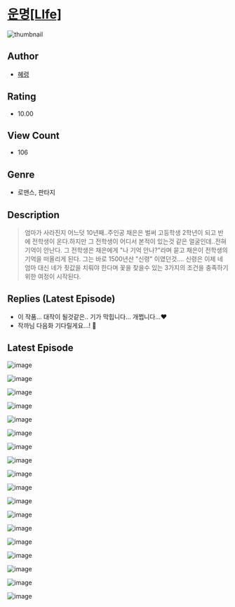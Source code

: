 # [운명[LIfe]](https://comic.naver.com/bestChallenge/list?titleId=810616)
![thumbnail](https://image-comic.pstatic.net/user_contents_data/challenge_comic/2023/05/24/358549/upload_4135493262802957620_480x623.jpeg)

## Author
- [혜령](https://comic.naver.com/artistTitle?id=358549)

## Rating
- 10.00

## View Count
- 106

## Genre
- 로맨스, 판타지

## Description
> 엄마가 사라진지 어느덧 10년째..주인공 채은은 벌써 고등학생 2학년이 되고 반에 전학생이 온다.하지만 그 전학생이 어디서 본적이 있는것 같은 얼굴인데..전혀 기억이 안난다. 그 전학생은 채은에게 "나 기억 안나?"라며 묻고 채은이 전학생의 기억을 떠올리게 된다. 그는 바로 1500년산 "신령" 이였던것.... 신령은 이제 네 엄마 대신 네가 죗값을 치뤄야 한다며 꽃을 찾을수 있는 3가지의 조건을 충족하기 위한 여정이 시작된다.

## Replies (Latest Episode)
- 이 작품... 대작이 될것같은.. 기가 막힙니다... 개쩝니다...❤️
- 작까님 다음화 기다릴게요...! 🤍

## Latest Episode
![image](https://image-comic.pstatic.net/user_contents_data/challenge_comic/2023/05/25/358549/upload_3846695543701135664.jpeg)

![image](https://image-comic.pstatic.net/user_contents_data/challenge_comic/2023/05/25/358549/upload_3544722362299070517.jpeg)

![image](https://image-comic.pstatic.net/user_contents_data/challenge_comic/2023/05/25/358549/upload_3904955545922252900.jpeg)

![image](https://image-comic.pstatic.net/user_contents_data/challenge_comic/2023/05/25/358549/upload_3616453380008850273.jpeg)

![image](https://image-comic.pstatic.net/user_contents_data/challenge_comic/2023/05/25/358549/upload_3990523728472859959.jpeg)

![image](https://image-comic.pstatic.net/user_contents_data/challenge_comic/2023/05/25/358549/upload_4134978666393383014.jpeg)

![image](https://image-comic.pstatic.net/user_contents_data/challenge_comic/2023/05/25/358549/upload_4050487812034998579.jpeg)

![image](https://image-comic.pstatic.net/user_contents_data/challenge_comic/2023/05/25/358549/upload_3761975982411755571.jpeg)

![image](https://image-comic.pstatic.net/user_contents_data/challenge_comic/2023/05/25/358549/upload_3834868079136039986.jpeg)

![image](https://image-comic.pstatic.net/user_contents_data/challenge_comic/2023/05/25/358549/upload_3546083746672501603.jpeg)

![image](https://image-comic.pstatic.net/user_contents_data/challenge_comic/2023/05/25/358549/upload_7293075342458171746.jpeg)

![image](https://image-comic.pstatic.net/user_contents_data/challenge_comic/2023/05/25/358549/upload_7305455839122503993.jpeg)

![image](https://image-comic.pstatic.net/user_contents_data/challenge_comic/2023/05/25/358549/upload_7162521530866545458.jpeg)

![image](https://image-comic.pstatic.net/user_contents_data/challenge_comic/2023/05/25/358549/upload_7291385186975363893.jpeg)

![image](https://image-comic.pstatic.net/user_contents_data/challenge_comic/2023/05/25/358549/upload_3487586219170804581.jpeg)

![image](https://image-comic.pstatic.net/user_contents_data/challenge_comic/2023/05/25/358549/upload_3702580363406881080.jpeg)

![image](https://image-comic.pstatic.net/user_contents_data/challenge_comic/2023/05/25/358549/upload_7291386488370246960.jpeg)

![image](https://image-comic.pstatic.net/user_contents_data/challenge_comic/2023/05/25/358549/upload_3761972644386267442.jpeg)
